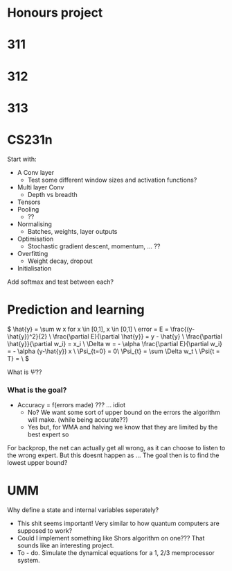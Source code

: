 # Honours project



# 311


# 312



# 313


# CS231n

Start with:
* A Conv layer
   * Test some different window sizes and activation functions?
* Multi layer Conv
   * Depth vs breadth
* Tensors
* Pooling
   * ??
* Normalising
   * Batches, weights, layer outputs
* Optimisation
   * Stochastic gradient descent, momentum, ... ??
* Overfitting
   * Weight decay, dropout
* Initialisation


Add softmax and test between each?


# Prediction and learning
$
\hat{y} = \sum w x for x \in [0,1], x \in [0,1] \\
error = E = \frac{(y-\hat{y})^2}{2} \\
\frac{\partial E}{\partial \hat{y}} = y - \hat{y} \\
\frac{\partial \hat{y}}{\partial w_i} = x_i  \\
\Delta w = - \alpha \frac{\partial E}{\partial w_i} = - \alpha (y-\hat{y}) x \\
\Psi_{t=0} = 0\\
\Psi_{t} = \sum \Delta w_t \\
\Psi{t = T} =  \\
$

What is $\Psi$?? 

### What is the goal?

* Accuracy = f(errors made) ???    ... idiot
    * No? We want some sort of upper bound on the errors the algorithm will make. (while being accurate??)
    * Yes but, for WMA and halving we know that they are limited by the best expert so 


For backprop, the net can actually get all wrong, as it can choose to listen to the wrong expert. But this doesnt happen as ...
The goal then is to find the lowest upper bound?
# UMM

Why define a state and internal variables seperately? 
* This shit seems important! Very similar to how quantum computers are supposed to work?
 * Could I implement something like Shors algorithm on one??? That sounds like an interesting project.
* To - do. Simulate the dynamical equations for a 1, 2/3 memprocessor system.
